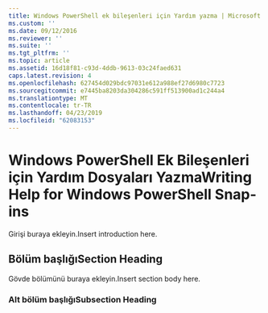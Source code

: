 ```yaml
---
title: Windows PowerShell ek bileşenleri için Yardım yazma | Microsoft Docs
ms.custom: ''
ms.date: 09/12/2016
ms.reviewer: ''
ms.suite: ''
ms.tgt_pltfrm: ''
ms.topic: article
ms.assetid: 16d18f81-c93d-4ddb-9613-03c24faed631
caps.latest.revision: 4
ms.openlocfilehash: 627454d029bdc97031e612a988ef27d6980c7723
ms.sourcegitcommit: e7445ba8203da304286c591ff513900ad1c244a4
ms.translationtype: MT
ms.contentlocale: tr-TR
ms.lasthandoff: 04/23/2019
ms.locfileid: "62083153"
---
```

# <a name="writing-help-for-windows-powershell-snap-ins"></a><span data-ttu-id="b142a-102">Windows PowerShell Ek Bileşenleri için Yardım Dosyaları Yazma</span><span class="sxs-lookup"><span data-stu-id="b142a-102">Writing Help for Windows PowerShell Snap-ins</span></span>

<span data-ttu-id="b142a-103">Girişi buraya ekleyin.</span><span class="sxs-lookup"><span data-stu-id="b142a-103">Insert introduction here.</span></span>

## <a name="section-heading"></a><span data-ttu-id="b142a-104">Bölüm başlığı</span><span class="sxs-lookup"><span data-stu-id="b142a-104">Section Heading</span></span>

 <span data-ttu-id="b142a-105">Gövde bölümünü buraya ekleyin.</span><span class="sxs-lookup"><span data-stu-id="b142a-105">Insert section body here.</span></span>

### <a name="subsection-heading"></a><span data-ttu-id="b142a-106">Alt bölüm başlığı</span><span class="sxs-lookup"><span data-stu-id="b142a-106">Subsection Heading</span></span>
